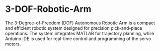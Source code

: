 # 3-DOF-Robotic-Arm
The 3-Degree-of-Freedom (DOF) Autonomous Robotic Arm is a compact and efficient robotic system designed for precision pick-and-place operations. The system integrates MATLAB for trajectory planning, while Arduino IDE is used for real-time control and programming of the servo motors.
